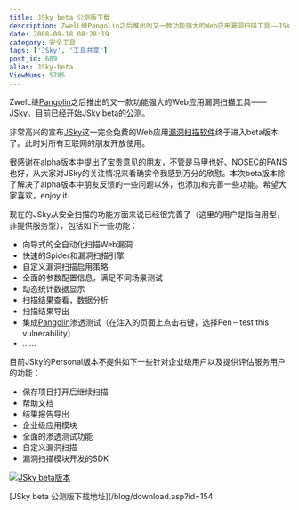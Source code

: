 ```yaml
---
title: JSky beta 公测版下载
description: ZwelL继Pangolin之后推出的又一款功能强大的Web应用漏洞扫描工具——JSky。目前已经开始JSkybeta的公测。非常高兴的宣布JSky这一完全免费的Web应用漏洞扫描软件终于进入beta版本了。此时对所有互联网的朋友开放使用。
date: 2008-09-18 08:28:19
category: 安全工具
tags: ['JSky', '工具共享']
post_id: 609
alias: JSky-beta
ViewNums: 5785
---
```


ZwelL继[Pangolin](/blog/pangolin-124584-zwell)之后推出的又一款功能强大的Web应用漏洞扫描工具——[JSky](/blog/jsky-beta)。目前已经开始JSky beta的公测。

非常高兴的宣布[JSky](/blog/jsky-beta)这一完全免费的Web应用[漏洞](/tags/%E6%BC%8F%E6%B4%9E%E4%BF%A1%E6%81%AF)[扫描软件](/tags/Scanner)终于进入beta版本了。此时对所有互联网的朋友开放使用。

很感谢在alpha版本中提出了宝贵意见的朋友，不管是马甲也好、NOSEC的FANS也好，从大家对JSky的关注情况来看确实令我感到万分的欣慰。本次beta版本除了解决了alpha版本中朋友反馈的一些问题以外，也添加和完善一些功能。希望大家喜欢，enjoy it.

现在的JSky从安全扫描的功能方面来说已经很完善了（这里的用户是指自用型，非提供服务型），包括如下一些功能：

* 向导式的全自动化扫描Web漏洞
* 快速的Spider和漏洞扫描引擎
* 自定义漏洞扫描启用策略
* 全面的参数配置信息，满足不同场景测试
* 动态统计数据显示
* 扫描结果查看，数据分析
* 扫描结果导出
* 集成[Pangolin](/blog/pangolin-v130630)渗透测试（在注入的页面上点击右键，选择Pen－test this vulnerability）
* ……

目前JSky的Personal版本不提供如下一些针对企业级用户以及提供评估服务用户的功能：

* 保存项目打开后继续扫描
* 帮助文档
* 结果报告导出
* 企业级应用模块
* 全面的渗透测试功能
* 自定义漏洞扫描
* 漏洞扫描模块开发的SDK

[![JSky beta版本](http://www.nosec.org/web/files/jsky_beta.jpg)](/blog/jsky-beta)

[JSky beta 公测版下载地址](/blog/download.asp?id=154

